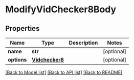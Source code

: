 # ModifyVidChecker8Body

## Properties
Name | Type | Description | Notes
------------ | ------------- | ------------- | -------------
**name** | **str** |  | [optional] 
**options** | [**Vidchecker8**](Vidchecker8.md) |  | [optional] 

[[Back to Model list]](../README.md#documentation-for-models) [[Back to API list]](../README.md#documentation-for-api-endpoints) [[Back to README]](../README.md)


